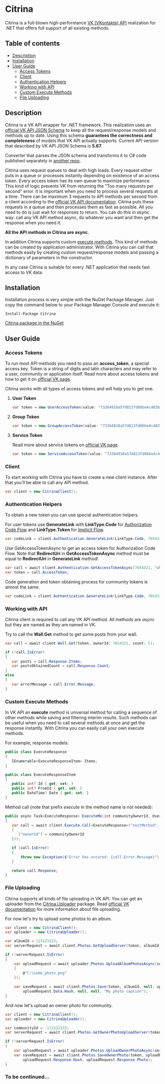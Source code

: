 # Citrina
Citrina is a full-blown high-performance [VK (VKontakte) API](https://vk.com/dev/manuals) realization for .NET that offers full support of all existing methods.

## Table of contents
- [Description](https://github.com/khrabrovart/Citrina/blob/master/README.md#description)
- [Installation](https://github.com/khrabrovart/Citrina/blob/master/README.md#installation)
- [User Guide](https://github.com/khrabrovart/Citrina/blob/master/README.md#user-guide)
	- [Access Tokens](https://github.com/khrabrovart/Citrina/blob/master/README.md#access-tokens)
    - [Client](https://github.com/khrabrovart/Citrina/blob/master/README.md#client)
    - [Authentication Helpers](https://github.com/khrabrovart/Citrina/blob/master/README.md#authentication-helpers)
    - [Working with API](https://github.com/khrabrovart/Citrina/blob/master/README.md#working-with-api)
    - [Custom Execute Methods](https://github.com/khrabrovart/Citrina/blob/master/README.md#custom-execute-methods)
    - [File Uploading](https://github.com/khrabrovart/Citrina/blob/master/README.md#file-uploading)

## Description 
Citrina is a VK API wrapper for .NET framework. This realization uses an [official VK API JSON Schema](https://github.com/VKCOM/vk-api-schema) to keep all the request/response models and methods up to date. Using this schema __guarantees the correctness and completeness__ of models that VK API actually supports. Current API version that described by VK API JSON Schema is __5.67__.

Converter that parses the JSON schema and transforms it to C# code published separately in [another repo](https://github.com/khrabrovart/VKApiSchemaParser).

Citrina uses request queues to deal with high loads. Every request either puts in a queue or processes instantly depending on existence of an access token. Every access token has its own queue to maximize performance. This kind of logic prevents VK from returning the "Too many requests per second" error. 
It is important when you need to process several requests at a time. There can be maximum 3 requests to API methods per second from a client according to the [official VK API documentation](https://vk.com/dev/api_requests). Citrina puts these requests in a queue and then processes them as fast as possible. All you need to do is just wait for responses to return.
You can do this in _async_ way: call any VK API method async, do whatever you want and then get the response when you need it.

__All the API methods in Citrina are async.__

In addition Citrina supports custom [execute methods](https://vk.com/dev/execute). This kind of methods can be created by application administrator. With Citrina you can call that methods easily by creating custom request/response models and passing a dictionary of parameters in the constructor.

In any case Citrina is suitable for every .NET application that needs fast access to VK data.

## Installation
Installation process is very simple with the NuGet Package Manager. Just copy the command below to your Package Manager Console and execute it:

```
Install-Package Citrina
```

[Citrina package in the NuGet](https://www.nuget.org/packages/Citrina/)

## User Guide
### Access Tokens
To run most API methods you need to pass an __access_token__, a special access key. 
Token is a string of digits and latin characters and may refer to a user, community or application itself. 
Read more about access tokens and how to get it on [official VK page](https://vk.com/dev/access_token).

Citrina works with all types of access tokens and will help you to get one.
1. __User Token__
   
   ```csharp
   var token = new UserAccessToken(value: "73364910a57d813fd86be4c4836ff008d1aed4b7ff", expiresIn: 3600, userId: 1234567, appId: 7654321);
   ```
2. __Group Token__
   
   ```csharp
   var token = new GroupAccessToken(value: "73364910a57d813fd86be4c4836ff008d1aed4b7ff", communityId: 123123123, appId: 7654321);
   ```
3. __Service Token__
   
   Read more about service tokens on [official VK page](https://vk.com/dev/service_token).
   ```csharp
   var token = new ServiceAccessToken(value: "73364910a57d813fd86be4c4836ff008d1aed4b7ff", appId: 7654321);
   ```

### Client
To start working with Citrina you have to create a new client instance. After that you'll be able to call any API method.
```csharp
var client = new CitrinaClient();
```

### Authentication Helpers
To obtain a new token you can use special authentication helpers.

For user tokens use __GenerateLink__ with __LinkType.Code__ for [Authorization Code Flow](https://vk.com/dev/authcode_flow_user) and __LinkType.Token__ for [Implicit Flow](https://vk.com/dev/implicit_flow_user).
```csharp
var codeLink = client.Authentication.GenerateLink(LinkType.Code, 7654321, "http://test.com/account", DisplayOptions.Default, UserPermissions.Audio | UserPermissions.Offline, "some message");
```
Use GetAccessTokenAsync to get an access token for Authorization Code Flow.
Note that __RedirectUri__ in __GetAccessTokenAsync__ method must be equal to __RedirectUri__ in __GenerateLink__ method!
```csharp
var call = await client.Authentication.GetAccessTokenAsync(7654321, "wkE1SyDTei4h2MyV", "http://test.com/account", "ecc20ad9c6a53a5");
var token = call.AccessToken;
```

Code generation and token obtaining process for community tokens is almost the same.
```csharp
var codeLink = client.Authentication.GenerateLink(LinkType.Code, 7654321, new []{ 123123123, 345345345 }, "http://test.com/account", DisplayOptions.Default, GroupPermissions.Manage | GroupPermissions.Messages, "some message");
```

### Working with API
Citrina client is required to call any VK API method.
All methods are _async_ but they are named as they are named in VK.

Try to call the __Wall.Get__ method to get some posts from your wall.
```csharp
var call = await client.Wall.Get(token, ownerId: 7654321, count: 5);

if (!call.IsError)
{
   var posts = call.Response.Items;
   var postsObtainedCount = call.Response.Count;
}
else
{
   var errorMessage = call.Error.Message;
}
```

### Custom Execute Methods
In VK API an __execute__ method is universal method for calling a sequence of other methods while saving and filtering interim results.
Such methods can be useful when you need to call several methods at once and get the response instantly. With Citrina you can easily call your own execute methods.

For example, response models:
```csharp
public class ExecuteResponse
{
   IEnumerable<ExecuteResponseItem> Items;
}

public class ExecuteResponseItem
{
   public int? Id { get; set; }
   public int? FromId { get; set; }
   public DateTime? Date { get; set; }
}
```

Method call (note that prefix _execute_ in the method name is not needed):
```csharp
public async Task<ExecuteResponse> ExecuteMe(int communityOwnerId, UserAccessToken accessToken)
{
   var call = await client.Execute.Call<ExecuteResponse>("testMethod", new ExecuteRequest(accessToken, new Dictionary<string, object>
   {
      ["ownerId"] = communityOwnerId
   }));

   if (call.IsError)
   {
       throw new Exception($"Error has occured: {call.Error.Message}");
   }

   return call.Response;
}
```

### File Uploading
Citrina supports all kinds of file uploading in VK API. You can get an uploader from the [Citrina.Uploader](https://www.nuget.org/packages/Citrina.Uploader/) package.
Read [official VK documentation](https://vk.com/dev/upload_files) for more information about file uploading.

For now let's try to upload some photos to an album.
```csharp
var client = new CitrinaClient();
var uploader = new CitrinaUploader();

var albumId = 123123123;
var serverRequest = await client.Photos.GetUploadServer(token, albumId);

if (!serverRequest.IsError) 
{
	var uploadRequest = await uploader.Photos.UploadAlbumPhotosAsync(serverRequest.Response, new[] 
	{ 
		@"C:\some_photo.png" 
	});
	
	var saveRequest = await client.Photos.Save(token, albumId, null, uploadRequest.Data.Server, uploadRequest.Data.PhotosList, 
		uploadRequest.Data.Hash, null, null, "My photo caption");
}
```

And now let's upload an owner photo for community.

```csharp
var client = new CitrinaClient();
var uploader = new CitrinaUploader();

var communityId = -111222333;
var serverRequest = await client.Photos.GetOwnerPhotoUploadServer(token, communityId);

if (!serverRequest.IsError)
{
	var uploadRequest = await uploader.Photos.UploadOwnerPhotoAsync(serverRequest.Response, @"C:\comm_cover.jpg");
	var saveRequest = await client.Photos.SaveOwnerPhoto(token, uploadRequest.Response.Server.ToString(), 
		uploadRequest.Response.Hash, uploadRequest.Response.Photo);
}
```


### To be continued...
